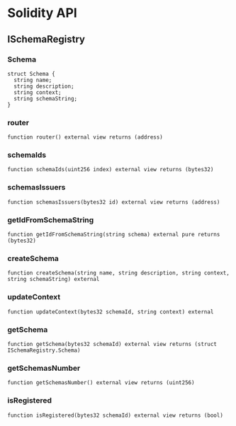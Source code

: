 # Solidity API

## ISchemaRegistry

### Schema

```solidity
struct Schema {
  string name;
  string description;
  string context;
  string schemaString;
}
```

### router

```solidity
function router() external view returns (address)
```

### schemaIds

```solidity
function schemaIds(uint256 index) external view returns (bytes32)
```

### schemasIssuers

```solidity
function schemasIssuers(bytes32 id) external view returns (address)
```

### getIdFromSchemaString

```solidity
function getIdFromSchemaString(string schema) external pure returns (bytes32)
```

### createSchema

```solidity
function createSchema(string name, string description, string context, string schemaString) external
```

### updateContext

```solidity
function updateContext(bytes32 schemaId, string context) external
```

### getSchema

```solidity
function getSchema(bytes32 schemaId) external view returns (struct ISchemaRegistry.Schema)
```

### getSchemasNumber

```solidity
function getSchemasNumber() external view returns (uint256)
```

### isRegistered

```solidity
function isRegistered(bytes32 schemaId) external view returns (bool)
```

